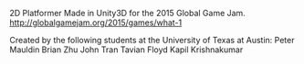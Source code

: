 2D Platformer Made in Unity3D for the 2015 Global Game Jam. 
http://globalgamejam.org/2015/games/what-1

Created by the following students at the University of Texas at Austin:
  Peter Mauldin
  Brian Zhu
  John Tran
  Tavian Floyd
  Kapil Krishnakumar
